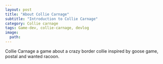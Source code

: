 ```yaml
---
layout: post
title: "About Collie Carnage"
subtitle: "Introduction to Collie Carnage"
category: Collie carnage
tags: Game-dev, collie-carnage, devlog
image:
  path: 
---
```

Collie Carnage a game about a crazy border collie inspired by goose game, postal and wanted racoon.
